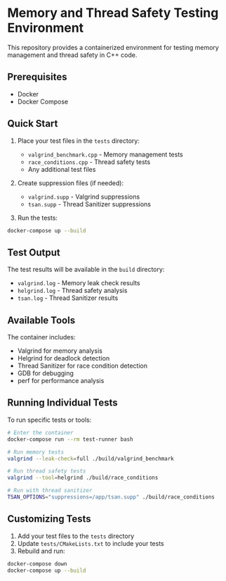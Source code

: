 # Memory and Thread Safety Testing Environment

This repository provides a containerized environment for testing memory management and thread safety in C++ code.

## Prerequisites

- Docker
- Docker Compose

## Quick Start

1. Place your test files in the `tests` directory:
   - `valgrind_benchmark.cpp` - Memory management tests
   - `race_conditions.cpp` - Thread safety tests
   - Any additional test files

2. Create suppression files (if needed):
   - `valgrind.supp` - Valgrind suppressions
   - `tsan.supp` - Thread Sanitizer suppressions

3. Run the tests:
```bash
docker-compose up --build
```

## Test Output

The test results will be available in the `build` directory:
- `valgrind.log` - Memory leak check results
- `helgrind.log` - Thread safety analysis
- `tsan.log` - Thread Sanitizer results

## Available Tools

The container includes:
- Valgrind for memory analysis
- Helgrind for deadlock detection
- Thread Sanitizer for race condition detection
- GDB for debugging
- perf for performance analysis

## Running Individual Tests

To run specific tests or tools:

```bash
# Enter the container
docker-compose run --rm test-runner bash

# Run memory tests
valgrind --leak-check=full ./build/valgrind_benchmark

# Run thread safety tests
valgrind --tool=helgrind ./build/race_conditions

# Run with thread sanitizer
TSAN_OPTIONS="suppressions=/app/tsan.supp" ./build/race_conditions
```

## Customizing Tests

1. Add your test files to the `tests` directory
2. Update `tests/CMakeLists.txt` to include your tests
3. Rebuild and run:
```bash
docker-compose down
docker-compose up --build
``` 